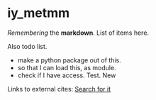 # iy_metmm

_Remembering_ the **markdown**.
List of items here.

Also todo list.
- make a python package out of this.
- so that I can load this, as module.
- check if I have access. Test. New

Links to external cites:
[Search for it][def]

[def]: https://www.google.com
